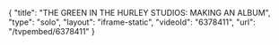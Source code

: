 {
    "title": "THE GREEN IN THE HURLEY STUDIOS: MAKING AN ALBUM",
    "type": "solo",
    "layout": "iframe-static",
    "videoId": "6378411",
    "url": "\/tvpembed\/6378411"
}